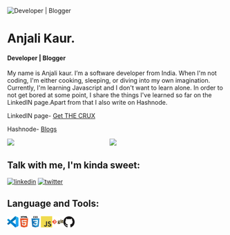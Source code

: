 ![Developer | Blogger](https://pbs.twimg.com/profile_banners/1263452104095457280/1658560241/1080x360)

# Anjali Kaur.
#### Developer | Blogger


My name is Anjali kaur. I’m a software developer from India. When I'm not coding, I'm either cooking, sleeping, or diving into my own imagination. Currently, I'm learning Javascript and I don't want to learn alone. In order to not get bored at some point, I share the things I've learned so far on the LinkedIN page.Apart from that I also write on Hashnode.

LinkedIN page- [Get THE CRUX](https://www.linkedin.com/company/84566367/admin/)

Hashnode- [Blogs](https://anjaliblogs.hashnode.dev/)

 
<img  align ="left" width="47%" src="https://github-readme-stats.vercel.app/api?username=Anjali8356&show_icons=true&theme=radical" />

<img  width="47%" src="https://github-readme-stats.vercel.app/api/top-langs/?username=Anjali8356&layout=compact)](https://github.com/Anjali8356/github-readme-stats " />





## Talk with me, I'm kinda sweet:
[<img src='https://cdn.jsdelivr.net/npm/simple-icons@3.0.1/icons/linkedin.svg' alt='linkedin' height='40'>](https://www.linkedin.com/in/anjlikaur//) 
[<img src='https://cdn.jsdelivr.net/npm/simple-icons@3.0.1/icons/twitter.svg' alt='twitter' height='40'>](https://twitter.com/t__wishes)  

## Language and Tools: 

<img align="left" alt="Visual Studio Code" width="26px" src="https://raw.githubusercontent.com/github/explore/80688e429a7d4ef2fca1e82350fe8e3517d3494d/topics/visual-studio-code/visual-studio-code.png" />
<img align="left" alt="HTML5" width="26px" src="https://raw.githubusercontent.com/github/explore/80688e429a7d4ef2fca1e82350fe8e3517d3494d/topics/html/html.png" />
<img align="left" alt="CSS3" width="26px" src="https://raw.githubusercontent.com/github/explore/80688e429a7d4ef2fca1e82350fe8e3517d3494d/topics/css/css.png" />
<img align="left" alt="JavaScript" width="26px" src="https://raw.githubusercontent.com/github/explore/80688e429a7d4ef2fca1e82350fe8e3517d3494d/topics/javascript/javascript.png" />
<img align="left" alt="Git" width="26px" src="https://raw.githubusercontent.com/github/explore/80688e429a7d4ef2fca1e82350fe8e3517d3494d/topics/git/git.png" />
<img align="left" alt="GitHub" width="26px" src="https://raw.githubusercontent.com/github/explore/78df643247d429f6cc873026c0622819ad797942/topics/github/github.png" />

